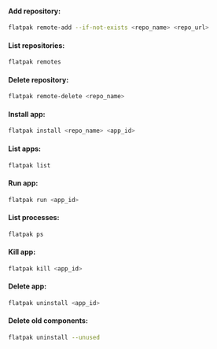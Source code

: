 #### Add repository:
```bash
flatpak remote-add --if-not-exists <repo_name> <repo_url>
```

#### List repositories:
```bash
flatpak remotes
```

#### Delete repository:
```bash
flatpak remote-delete <repo_name>
```

#### Install app:
```bash
flatpak install <repo_name> <app_id>
```

#### List apps:
```bash
flatpak list
```

#### Run app:
```bash
flatpak run <app_id>
```

#### List processes:
```bash
flatpak ps
```

#### Kill app:
```bash
flatpak kill <app_id>
```

#### Delete app:
```bash
flatpak uninstall <app_id>
```

#### Delete old components:
```bash
flatpak uninstall --unused
```
